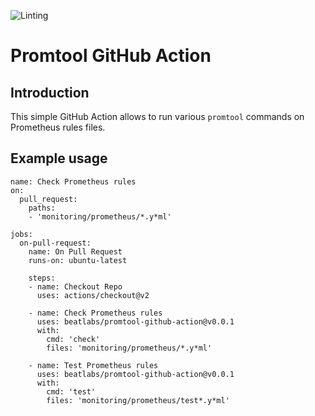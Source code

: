 ![Linting](https://github.com/beatlabs/promtool-action/workflows/Linting/badge.svg)
# Promtool GitHub Action

## Introduction
This simple GitHub Action allows to run various `promtool` commands on Prometheus rules files.

## Example usage

```
name: Check Prometheus rules
on:
  pull_request:
    paths:
    - 'monitoring/prometheus/*.y*ml'

jobs:
  on-pull-request:
    name: On Pull Request
    runs-on: ubuntu-latest

    steps:
    - name: Checkout Repo
      uses: actions/checkout@v2

    - name: Check Prometheus rules
      uses: beatlabs/promtool-github-action@v0.0.1
      with:
        cmd: 'check'
        files: 'monitoring/prometheus/*.y*ml'

    - name: Test Prometheus rules
      uses: beatlabs/promtool-github-action@v0.0.1
      with:
        cmd: 'test'
        files: 'monitoring/prometheus/test*.y*ml'
```
